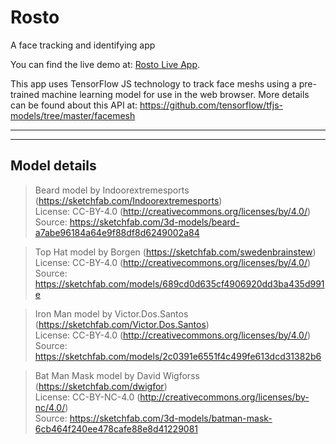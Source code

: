 # Rosto
A face tracking and identifying app

You can find the live demo at: <a href="https://adslatham.github.io/Rosto/" target="_blank">Rosto Live App</a>.

This app uses TensorFlow JS technology to track face meshs using a pre-trained machine learning model for use in the web browser.
More details can be found about this API at:
https://github.com/tensorflow/tfjs-models/tree/master/facemesh

---



---

## Model details
> Beard model by Indoorextremesports (https://sketchfab.com/Indoorextremesports)<br/>
> License: CC-BY-4.0 (http://creativecommons.org/licenses/by/4.0/)<br/>
> Source: https://sketchfab.com/3d-models/beard-a7abe96184a64e9f88df8d6249002a84

> Top Hat model by Borgen (https://sketchfab.com/swedenbrainstew)<br/>
> License: CC-BY-4.0 (http://creativecommons.org/licenses/by/4.0/)<br/>
> Source: https://sketchfab.com/models/689cd0d635cf4906920dd3ba435d991e

> Iron Man model by Victor.Dos.Santos (https://sketchfab.com/Victor.Dos.Santos)<br/>
> License: CC-BY-4.0 (http://creativecommons.org/licenses/by/4.0/)<br/>
> Source: https://sketchfab.com/models/2c0391e6551f4c499fe613dcd31382b6

> Bat Man Mask model by David Wigforss (https://sketchfab.com/dwigfor)<br/>
> License: CC-BY-NC-4.0 (http://creativecommons.org/licenses/by-nc/4.0/)<br/>
> Source: https://sketchfab.com/3d-models/batman-mask-6cb464f240ee478cafe88e8d41229081